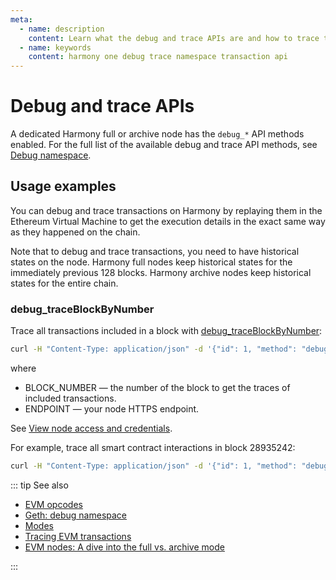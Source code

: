 ```yaml
---
meta:
  - name: description
    content: Learn what the debug and trace APIs are and how to trace transactions on Harmony.
  - name: keywords
    content: harmony one debug trace namespace transaction api
---
```


# Debug and trace APIs

A dedicated Harmony full or archive node has the `debug_*` API methods enabled. For the full list of the available debug and trace API methods, see [Debug namespace](https://geth.ethereum.org/docs/rpc/ns-debug).

## Usage examples

You can debug and trace transactions on Harmony by replaying them in the Ethereum Virtual Machine to get the execution details in the exact same way as they happened on the chain.

Note that to debug and trace transactions, you need to have historical states on the node. Harmony full nodes keep historical states for the immediately previous 128 blocks. Harmony archive nodes keep historical states for the entire chain.

### debug_traceBlockByNumber

Trace all transactions included in a block with [debug_traceBlockByNumber](https://geth.ethereum.org/docs/rpc/ns-debug#debug_traceblockbynumber):

``` sh
curl -H "Content-Type: application/json" -d '{"id": 1, "method": "debug_traceBlockByNumber", "params": ["BLOCK_NUMBER"]}' ENDPOINT
```

where

* BLOCK_NUMBER — the number of the block to get the traces of included transactions.
* ENDPOINT — your node HTTPS endpoint.

See [View node access and credentials](/platform/view-node-access-and-credentials).

For example, trace all smart contract interactions in block 28935242:

``` sh
curl -H "Content-Type: application/json" -d '{"id": 1, "method": "debug_traceBlockByNumber", "params": ["0x1B98850", {"tracer": "callTracer"}]}' https://nd-123-456-789.p2pify.com/3c6e0b8a9c15224a8228b9a98ca1531d
```

::: tip See also

* [EVM opcodes](https://ethereum.org/en/developers/docs/evm/opcodes)
* [Geth: debug namespace](https://geth.ethereum.org/docs/rpc/ns-debug)
* [Modes](/operations/harmony/modes)
* <a href="https://support.chainstack.com/hc/en-us/articles/900003400806-Tracing-EVM-transactions" target="_blank">Tracing EVM transactions</a>
* <a href="https://chainstack.com/evm-nodes-a-dive-into-the-full-vs-archive-mode/" target="_blank">EVM nodes: A dive into the full vs. archive mode </a>

:::
